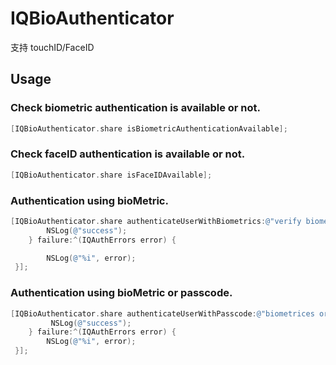 # IQBioAuthenticator
支持 touchID/FaceID 

## Usage

### Check biometric authentication is available or not.

```objective-c
[IQBioAuthenticator.share isBiometricAuthenticationAvailable];
```

### Check faceID authentication is available or not.

```objective-c
[IQBioAuthenticator.share isFaceIDAvailable];
```

### Authentication using bioMetric.

```objective-c
[IQBioAuthenticator.share authenticateUserWithBiometrics:@"verify biometrices" success:^{
        NSLog(@"success");
    } failure:^(IQAuthErrors error) {

        NSLog(@"%i", error);
 }];
```

### Authentication using  bioMetric or passcode.

```objective-c
[IQBioAuthenticator.share authenticateUserWithPasscode:@"biometrices or passCode" 		   success:^{
         NSLog(@"success");
    } failure:^(IQAuthErrors error) {
        NSLog(@"%i", error);
 }];
```


